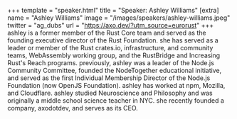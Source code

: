 +++
template = "speaker.html"
title = "Speaker: Ashley Williams"
[extra]
  name = "Ashley Williams"
  image = "/images/speakers/ashley-williams.jpeg"
  twitter = "ag_dubs"
  url = "https://axo.dev/?utm_source=eurorust"
+++
ashley is a former member of the Rust Core team and served as the founding executive director of the Rust Foundation. she has served as a leader or member of the Rust crates.io, infrastructure, and community teams, WebAssembly working group, and the RustBridge and Increasing Rust's Reach programs. previously, ashley was a leader of the Node.js Community Committee, founded the NodeTogether educational initiative, and served as the first Individual Membership Director of the Node.js Foundation (now OpenJS Foundation). ashley has worked at npm, Mozilla, and Cloudflare. ashley studied Neuroscience and Philosophy and was originally a middle school science teacher in NYC. she recently founded a company, axodotdev, and serves as its CEO.